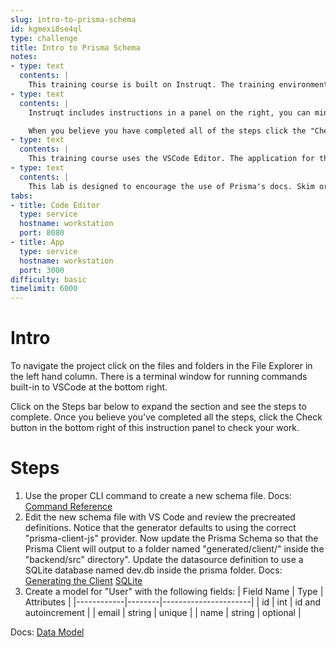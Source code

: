 ```yaml
---
slug: intro-to-prisma-schema
id: kgmexi8se4ql
type: challenge
title: Intro to Prisma Schema
notes:
- type: text
  contents: |
    This training course is built on Instruqt. The training environment is being built now. Use the left and right buttons to navigate the instruction slides and then click start at that bottom right once the environment has loaded.
- type: text
  contents: |
    Instruqt includes instructions in a panel on the right, you can minimize that panel using the > arrow at the top of the panel. There are two tabs which you can click between, one for VSCode, and the other for interacting with the application once you've reached a lab where it has loaded.

    When you believe you have completed all of the steps click the "Check" button on the instruction panel to check your work. If Instruqt find something not completed correctly, it will provide you with a warning message at the bottom. You can then fix the issue and use the Check button again as many times as necessary.
- type: text
  contents: |
    This training course uses the VSCode Editor. The application for this lab is opened in VSCode. There is a terminal window for running commands built-in to VSCode at the bottom right. The Prisma VSCode plugin is already loaded to provide syntax highlighting in the Prisma Schema.
- type: text
  contents: |
    This lab is designed to encourage the use of Prisma's docs. Skim or search through the docs linked after each step to find the necessary information to solve that step.
tabs:
- title: Code Editor
  type: service
  hostname: workstation
  port: 8080
- title: App
  type: service
  hostname: workstation
  port: 3000
difficulty: basic
timelimit: 6000
---
```

Intro
======
To navigate the project click on the files and folders in the File Explorer in the left hand column. There is a terminal window for running commands built-in to VSCode at the bottom right.

Click on the Steps bar below to expand the section and see the steps to complete. Once you believe you've completed all the steps, click the Check button in the bottom right of this instruction panel to check your work.


Steps
======
1. Use the proper CLI command to create a new schema file. Docs: [Command Reference](https://www.prisma.io/docs/reference/api-reference/command-reference)
1. Edit the new schema file with VS Code and review the precreated definitions. Notice that the generator defaults to using the correct "prisma-client-js" provider. Now update the Prisma Schema so that the Prisma Client will output to a folder named "generated/client/" inside the "backend/src" directory". Update the datasource definition to use a SQLite database named dev.db inside the prisma folder. Docs: [Generating the Client](https://www.prisma.io/docs/concepts/components/prisma-client/working-with-prismaclient/generating-prisma-client) [SQLite](https://www.prisma.io/docs/concepts/database-connectors/sqlite)
1. Create a model for "User" with the following fields:
| Field Name | Type   | Attributes           |
|------------|--------|----------------------|
| id         | int    | id and autoincrement |
| email      | string | unique               |
| name       | string | optional             |

Docs: [Data Model](https://www.prisma.io/docs/concepts/components/prisma-schema/data-model)